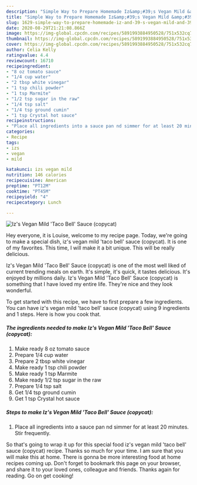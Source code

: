 ```yaml
---
description: "Simple Way to Prepare Homemade Iz&amp;#39;s Vegan Mild &amp;#39;Taco Bell&amp;#39; Sauce (copycat)"
title: "Simple Way to Prepare Homemade Iz&amp;#39;s Vegan Mild &amp;#39;Taco Bell&amp;#39; Sauce (copycat)"
slug: 1629-simple-way-to-prepare-homemade-iz-and-39-s-vegan-mild-and-39-taco-bell-and-39-sauce-copycat
date: 2020-08-29T21:21:08.866Z
image: https://img-global.cpcdn.com/recipes/5891993884950528/751x532cq70/izs-vegan-mild-taco-bell-sauce-copycat-recipe-main-photo.jpg
thumbnail: https://img-global.cpcdn.com/recipes/5891993884950528/751x532cq70/izs-vegan-mild-taco-bell-sauce-copycat-recipe-main-photo.jpg
cover: https://img-global.cpcdn.com/recipes/5891993884950528/751x532cq70/izs-vegan-mild-taco-bell-sauce-copycat-recipe-main-photo.jpg
author: Celia Kelly
ratingvalue: 4.4
reviewcount: 16710
recipeingredient:
- "8 oz tomato sauce"
- "1/4 cup water"
- "2 tbsp white vinegar"
- "1 tsp chili powder"
- "1 tsp Marmite"
- "1/2 tsp sugar in the raw"
- "1/4 tsp salt"
- "1/4 tsp ground cumin"
- "1 tsp Crystal hot sauce"
recipeinstructions:
- "Place all ingredients into a sauce pan nd simmer for at least 20 minutes. Stir frequently."
categories:
- Recipe
tags:
- izs
- vegan
- mild

katakunci: izs vegan mild 
nutrition: 146 calories
recipecuisine: American
preptime: "PT12M"
cooktime: "PT45M"
recipeyield: "4"
recipecategory: Lunch

---
```



![Iz&#39;s Vegan Mild &#39;Taco Bell&#39; Sauce (copycat)](https://img-global.cpcdn.com/recipes/5891993884950528/751x532cq70/izs-vegan-mild-taco-bell-sauce-copycat-recipe-main-photo.jpg)

Hey everyone, it is Louise, welcome to my recipe page. Today, we're going to make a special dish, iz&#39;s vegan mild &#39;taco bell&#39; sauce (copycat). It is one of my favorites. This time, I will make it a bit unique. This will be really delicious.

Iz&#39;s Vegan Mild &#39;Taco Bell&#39; Sauce (copycat) is one of the most well liked of current trending meals on earth. It's simple, it's quick, it tastes delicious. It's enjoyed by millions daily. Iz&#39;s Vegan Mild &#39;Taco Bell&#39; Sauce (copycat) is something that I have loved my entire life. They're nice and they look wonderful.




To get started with this recipe, we have to first prepare a few ingredients. You can have iz&#39;s vegan mild &#39;taco bell&#39; sauce (copycat) using 9 ingredients and 1 steps. Here is how you cook that.

<!--inarticleads1-->

##### The ingredients needed to make Iz&#39;s Vegan Mild &#39;Taco Bell&#39; Sauce (copycat):

1. Make ready 8 oz tomato sauce
1. Prepare 1/4 cup water
1. Prepare 2 tbsp white vinegar
1. Make ready 1 tsp chili powder
1. Make ready 1 tsp Marmite
1. Make ready 1/2 tsp sugar in the raw
1. Prepare 1/4 tsp salt
1. Get 1/4 tsp ground cumin
1. Get 1 tsp Crystal hot sauce




<!--inarticleads2-->

##### Steps to make Iz&#39;s Vegan Mild &#39;Taco Bell&#39; Sauce (copycat):

1. Place all ingredients into a sauce pan nd simmer for at least 20 minutes. Stir frequently.




So that's going to wrap it up for this special food iz&#39;s vegan mild &#39;taco bell&#39; sauce (copycat) recipe. Thanks so much for your time. I am sure that you will make this at home. There is gonna be more interesting food at home recipes coming up. Don't forget to bookmark this page on your browser, and share it to your loved ones, colleague and friends. Thanks again for reading. Go on get cooking!
